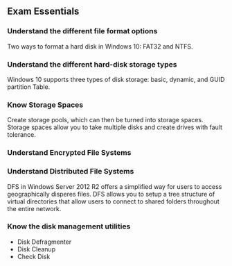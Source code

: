 ## Exam Essentials

### Understand the different file format options

Two ways to format a hard disk in Windows 10: FAT32 and NTFS.

### Understand the different hard-disk storage types

Windows 10 supports three types of disk storage: basic, dynamic, and GUID
partition Table.

### Know Storage Spaces

Create storage pools, which can then be turned into storage spaces. Storage
spaces allow you to take multiple disks and create drives with fault tolerance.

### Understand Encrypted File Systems

### Understand Distributed File Systems

DFS in Windows Server 2012 R2 offers a simplified way for users to access
geographically disperes files. DFS allows you to setup a tree structure of
virtual directories that allow users to connect to shared folders throughout the
entire network.

### Know the disk management utilities

+ Disk Defragmenter
+ Disk Cleanup
+ Check Disk
